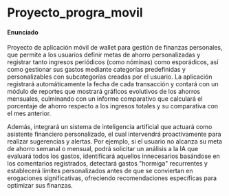 # Proyecto_progra_movil

#### Enunciado

Proyecto de aplicación móvil de wallet para gestión de finanzas personales, que permite a los usuarios definir metas de ahorro personalizadas y registrar tanto ingresos periódicos (como nóminas) como esporádicos, así como gestionar sus gastos mediante categorías predefinidas y personalizables con subcategorías creadas por el usuario. La aplicación registrará automáticamente la fecha de cada transacción y contará con un módulo de reportes que mostrará gráficos evolutivos de los ahorros mensuales, culminando con un informe comparativo que calculará el porcentaje de ahorro respecto a los ingresos totales y su comparativa con el mes anterior.

Además, integrará un sistema de inteligencia artificial que actuará como asistente financiero personalizado, el cual intervendrá proactivamente para realizar sugerencias y alertas. Por ejemplo, si el usuario no alcanza su meta de ahorro semanal o mensual, podrá solicitar un análisis a la IA que evaluará todos los gastos, identificará aquellos innecesarios basándose en los comentarios registrados, detectará gastos "hormiga" recurrentes y establecerá límites personalizados antes de que se conviertan en erogaciones significativas, ofreciendo recomendaciones específicas para optimizar sus finanzas.
